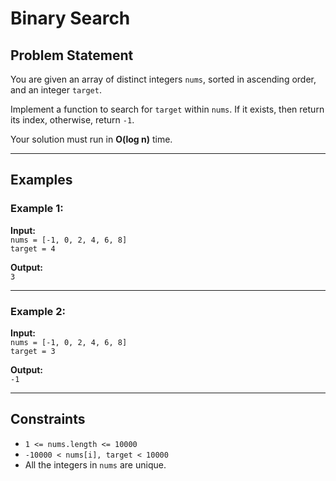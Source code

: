 # Binary Search

## Problem Statement

You are given an array of distinct integers `nums`, sorted in ascending order, and an integer `target`.

Implement a function to search for `target` within `nums`. If it exists, then return its index, otherwise, return `-1`.

Your solution must run in **O(log n)** time.

---

## Examples

### Example 1:

**Input:**  
`nums = [-1, 0, 2, 4, 6, 8]`  
`target = 4`  

**Output:**  
`3`  

---

### Example 2:

**Input:**  
`nums = [-1, 0, 2, 4, 6, 8]`  
`target = 3`  

**Output:**  
`-1`  

---

## Constraints

- `1 <= nums.length <= 10000`
- `-10000 < nums[i], target < 10000`
- All the integers in `nums` are unique.